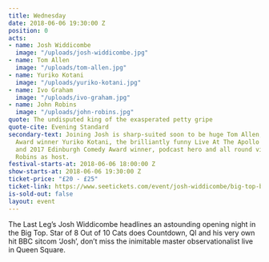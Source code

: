 ```yaml
---
title: Wednesday
date: 2018-06-06 19:30:00 Z
position: 0
acts:
- name: Josh Widdicombe
  image: "/uploads/josh-widdicombe.jpg"
- name: Tom Allen
  image: "/uploads/tom-allen.jpg"
- name: Yuriko Kotani
  image: "/uploads/yuriko-kotani.jpg"
- name: Ivo Graham
  image: "/uploads/ivo-graham.jpg"
- name: John Robins
  image: "/uploads/john-robins.jpg"
quote: The undisputed king of the exasperated petty gripe
quote-cite: Evening Standard
secondary-text: Joining Josh is sharp-suited soon to be huge Tom Allen, BBC Comedy
  Award winner Yuriko Kotani, the brilliantly funny Live At The Apollo star Ivo Graham
  and 2017 Edinburgh Comedy Award winner, podcast hero and all round vibe-magnet John
  Robins as host.
festival-starts-at: 2018-06-06 18:00:00 Z
show-starts-at: 2018-06-06 19:30:00 Z
ticket-price: "£20 - £25"
ticket-link: https://www.seetickets.com/event/josh-widdicombe/big-top-bristol-comedy-garden/1206454
is-sold-out: false
layout: event
---
```


The Last Leg’s Josh Widdicombe headlines an astounding opening night in the Big Top. Star of 8 Out of 10 Cats does Countdown, QI and his very own hit BBC sitcom ‘Josh’, don’t miss the inimitable master observationalist live in Queen Square.